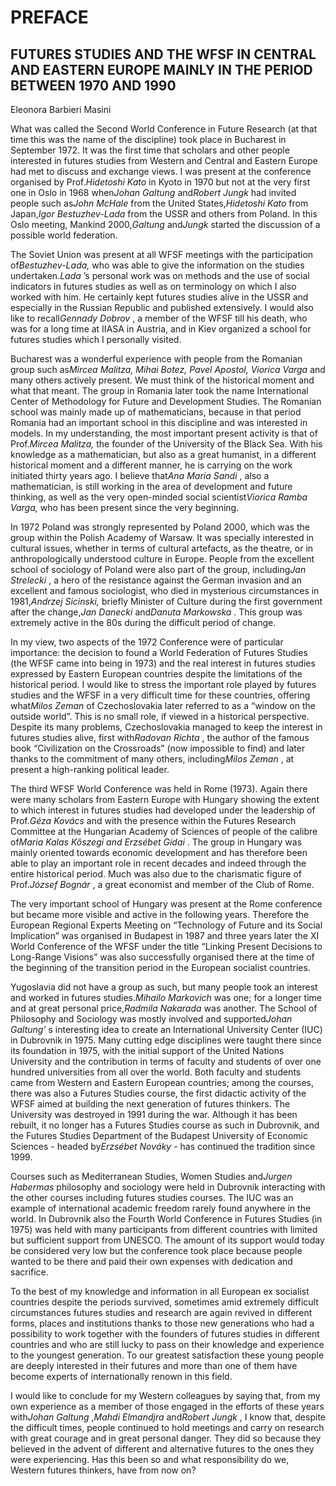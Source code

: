 PREFACE
=======

FUTURES STUDIES AND THE WFSF IN CENTRAL AND EASTERN EUROPE MAINLY IN THE PERIOD BETWEEN 1970 AND 1990
-----------------------------------------------------------------------------------------------------

Eleonora Barbieri Masini

What was called the Second World Conference in Future Research (at that
time this was the name of the discipline) took place in Bucharest in
September 1972. It was the first time that scholars and other people
interested in futures studies from Western and Central and Eastern
Europe had met to discuss and exchange views. I was present at the
conference organised by Prof.*Hidetoshi Kato* in Kyoto in 1970 but not
at the very first one in Oslo in 1968 when*Johan Galtung* and*Robert
Jungk* had invited people such as*John McHale* from the United
States,*Hidetoshi Kato* from Japan,*Igor Bestuzhev-Lada* from the USSR
and others from Poland. In this Oslo meeting, Mankind 2000,*Galtung*
and*Jungk* started the discussion of a possible world federation.

The Soviet Union was present at all WFSF meetings with the participation
of*Bestuzhev-Lada,* who was able to give the information on the studies
undertaken.*Lada* ’s personal work was on methods and the use of social
indicators in futures studies as well as on terminology on which I also
worked with him. He certainly kept futures studies alive in the USSR and
especially in the Russian Republic and published extensively. I would
also like to recall*Gennady Dobrov* , a member of the WFSF till his
death, who was for a long time at IIASA in Austria, and in Kiev
organized a school for futures studies which I personally visited.

Bucharest was a wonderful experience with people from the Romanian group
such as*Mircea Malitza, Mihai Botez, Pavel Apostol, Viorica Varga* and
many others actively present. We must think of the historical moment and
what that meant. The group in Romania later took the name International
Center of Methodology for Future and Development Studies. The Romanian
school was mainly made up of mathematicians, because in that period
Romania had an important school in this discipline and was interested in
models. In my understanding, the most important present activity is that
of Prof.*Mircea Malitza,* the founder of the University of the Black
Sea. With his knowledge as a mathematician, but also as a great
humanist, in a different historical moment and a different manner, he is
carrying on the work initiated thirty years ago. I believe that*Ana
Maria Sandi* , also a mathematician, is still working in the area of
development and future thinking, as well as the very open-minded social
scientist*Viorica Ramba Varga,* who has been present since the very
beginning.

In 1972 Poland was strongly represented by Poland 2000, which was the
group within the Polish Academy of Warsaw. It was specially interested
in cultural issues, whether in terms of cultural artefacts, as the
theatre, or in  anthropologically understood culture in Europe. People
from the excellent school of sociology of Poland were also part of the
group, including*Jan Strelecki* , a hero of the resistance against the
German invasion and an excellent and famous sociologist, who died in
mysterious circumstances in 1981,*Andrzej Sicinski,* briefly Minister of
Culture during the first government after the change,*Jan Danecki*
and*Danuta Markowska* . This group was extremely active in the 80s
during the difficult period of change.

In my view, two aspects of the 1972 Conference were of particular
importance: the decision to found a World Federation of Futures Studies
(the WFSF came into being in 1973) and the real interest in futures
studies expressed by Eastern European countries despite the limitations
of the historical period. I would like to stress the important role
played by futures studies and the WFSF in a very difficult time for
these countries, offering what*Milos Zeman* of Czechoslovakia later
referred to as a “window on the outside world”. This is no small role,
if viewed in a historical perspective. Despite its many problems,
Czechoslovakia managed to keep the interest in futures studies alive,
first with*Radovan Richta* , the author of the famous book “Civilization
on the Crossroads” (now impossible to find) and later thanks to the
commitment of many others, including*Milos Zeman* , at present a
high-ranking political leader.

The third WFSF World Conference was held in Rome (1973). Again there
were many scholars from Eastern Europe with Hungary showing the extent
to which interest in futures studies had developed under the leadership
of Prof.*Géza Kovács* and with the presence within the Futures Research
Committee at the Hungarian Academy of Sciences of people of the calibre
of*Maria Kalas Kőszegi and Erzsébet Gidai* . The group in Hungary was
mainly oriented towards economic development and has therefore been able
to play an important role in recent decades and indeed through the
entire historical period. Much was also due to the charismatic figure of
Prof.*József Bognár* , a great economist and member of the Club of Rome.

The very important school of Hungary was present at the Rome conference
but became more visible and active in the following years. Therefore the
European Regional Experts Meeting on “Technology of Future and its
Social Implication” was organised in Budapest in 1987 and three years
later the XI World Conference of the WFSF under the title “Linking
Present Decisions to Long-Range Visions” was also successfully organised
there at the time of the beginning of the transition period in the
European socialist countries.

Yugoslavia did not have a group as such, but many people took an
interest and worked in futures studies.*Mihailo Markovich* was one; for
a longer time and at great personal price,*Radmila Nakarada* was
another. The School of Philosophy and Sociology was mostly involved and
supported*Johan Galtung’* s interesting idea to create an International
University Center (IUC) in Dubrovnik in 1975. Many cutting edge
disciplines were taught there since its foundation in 1975, with the
initial support of the United Nations University and the contribution in
terms of faculty and students of over one hundred universities from all
over the world. Both faculty and students came from Western and Eastern
European countries; among the courses, there was also a Futures Studies
course, the first didactic activity of the WFSF aimed at building the
next generation of futures thinkers. The University was destroyed in
1991 during the war. Although it has been rebuilt, it no longer has a
Futures Studies course as such in Dubrovnik, and the Futures Studies
Department of the Budapest University of Economic Sciences - headed
by*Erzsébet Nováky* - has continued the tradition since 1999.

Courses such as Mediterranean Studies, Women Studies and*Jurgen
Habermas* philosophy and sociology were held in Dubrovnik interacting
with the other courses including futures studies courses. The IUC was an
example of international academic freedom rarely found anywhere in the
world. In Dubrovnik also the Fourth World Conference in Futures Studies
(in 1975) was held with many participants from different countries with
limited but sufficient support from UNESCO. The amount of its support
would today be considered very low but the conference took place because
people wanted to be there and paid their own expenses with dedication
and sacrifice.

To the best of my knowledge and information in all European ex socialist
countries despite the periods survived, sometimes amid extremely
difficult circumstances futures studies and research are again revived
in different forms, places and institutions thanks to those new
generations who had a possibility to work together with the founders of
futures studies in different countries and who are still lucky to pass
on their knowledge and experience to the youngest generation. To our
greatest satisfaction these young people are deeply interested in their
futures and more than one of them have become experts of internationally
renown in this field.

I would like to conclude for my Western colleagues by saying that, from
my own experience as a member of those engaged in the efforts of these
years with*Johan Galtung* ,*Mahdi Elmandjra* and*Robert Jungk* , I know
that, despite the difficult times, people continued to hold meetings and
carry on research with great courage and in great personal danger. They
did so because they believed in the advent of different and alternative
futures to the ones they were experiencing. Has this been so and what
responsibility do we, Western futures thinkers, have from now on?



